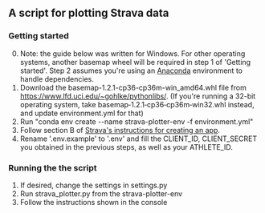## A script for plotting Strava data

### Getting started
0. Note: the guide below was written for Windows. For other operating systems, another basemap wheel will be required in step 1 of 'Getting started'. Step 2 assumes you're using an [Anaconda](https://www.anaconda.com/distribution/) environment to handle dependencies.
1. Download the basemap-1.2.1-cp36-cp36m-win_amd64.whl file from https://www.lfd.uci.edu/~gohlke/pythonlibs/. (If you're running a 32-bit operating system, take basemap‑1.2.1‑cp36‑cp36m‑win32.whl instead, and update environment.yml for that)
2. Run "conda env create --name strava-plotter-env -f environment.yml"
3. Follow section B of [Strava's instructions for creating an app](https://developers.strava.com/docs/getting-started/). 
4. Rename '.env.example' to '.env' and fill the CLIENT_ID, CLIENT_SECRET you obtained in the previous steps, as well as your ATHLETE_ID.

### Running the the script
1. If desired, change the settings in settings.py
2. Run strava_plotter.py from the strava-plotter-env
3. Follow the instructions shown in the console

